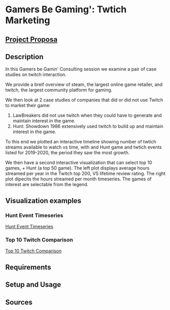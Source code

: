 # Gamers Be Gaming': Twtich Marketing

## [Project Proposa](https://docs.google.com/document/d/1Jw2xJ-hdylPN_xQOLGgnnI2S3JybaXel6lJ4SFmZMuU/edit)

## Description
In this Gamers be Gamin' Consulting session we examine a pair of case studies on twitch interaction.

We provide a breif overview of steam, the largest online game retailer, and twitch, the largest community platform for gaming.

We then look at 2 case studies of companies that did or did not use Twitch to market their game: 
1. LawBreakers did not use twitch when they could have to generate and maintain interest in the game.
2. Hunt: Showdown 1986 extensively used twitch to build up and maintain interest in the game.

To this end we plotted an interactive timeline showing number of twtich streams available to watch vs time, with and Hunt game and twtich events listed for 2019-2020, the period they saw the most growth.

We then have a second interactive visualization that can select top 10 games, + Hunt (a top 50 game). The left plot displays average hours streamed per year in the Twitch top 200, VS lifetime review rating. The right plot dipecits the hours streamed per month timeseries. The games of interest are selectable from the legend.

## Visualization examples
### Hunt Event Timeseries
[Hunt Event Timeseries](https://github.com/rponticelli0/Project_3_Group_7/blob/main/images/Hunt_steam_analysis_example.png?raw=true)

### Top 10 Twitch Comparison
[Top 10 Twitch Comparison](https://github.com/rponticelli0/Project_3_Group_7/blob/main/images/top_10_interactive_example.png?raw=true)
## Requirements

## Setup and Usage

## Sources
